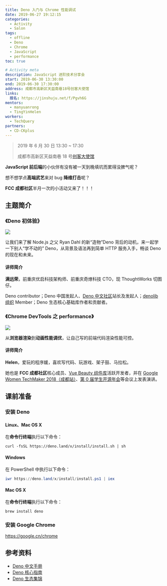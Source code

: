 ```yaml
---
title: Deno 入门与 Chrome 性能调试
date: 2019-06-27 19:12:15
categories:
  - Activity
  - Salon
tags:
  - offline
  - Deno
  - Chrome
  - JavaScript
  - performance
toc: true

# Activity meta
description: JavaScript 进阶技术分享会
start: 2019-06-30 13:30:00
end: 2019-06-30 17:30:00
address: 成都市高新区天益南巷18号创客大使馆
links:
  报名: https://jinshuju.net/f/Pgvh6G
mentors:
  - manyuanrong
  - TingYinHelen
workers:
  - TechQuery
partners:
  - CD-CKplus
---
```


> 2019 年 6 月 30 日 13:30 ~ 17:30
>
> 成都市高新区天益南巷 18 号[创客大使馆](/partner/cd-ckplus/)

**JavaScript 前后端**的小伙伴有没有被一天到晚填坑而累得没脾气呢？

想不想学点**高端武艺**来对 bug **降维打击**呢？

**FCC 成都社区**半月一次的小活动又来了！！！

## 主题简介

### 《Deno 初体验》

![](https://avatars1.githubusercontent.com/u/42048915?s=200&v=4)

让我们来了解 Node.js 之父 Ryan Dahl 的新“造物”Deno 背后的动机，来一起学一下别人“学不动的” Deno，从背景及语法再到简单 HTTP 服务入手，畅谈 Deno 的现在和未来。

#### 讲师简介

**满远荣**，前重庆优启科技架构师、前重庆奇燎科技 CTO，现 ThoughtWorks 切图仔。

Deno contributor；Deno 中国发起人、[Deno 中文社区][1]站长及发起人；[denolib 组织][2] Member；Deno 生态核心基础库作者和贡献者。

### 《Chrome DevTools 之 performance》

![](https://avatars3.githubusercontent.com/u/1778935?s=200&v=4)

从**浏览器渲染**到**动画性能调优**，让自己写的前端代码渲染性能可控。

#### 讲师简介

**Helen**，爱玩的程序媛，喜欢写代码、玩游戏、架子鼓、马拉松。

她也是 **FCC 成都社区**核心成员、[Vue Beauty 组件库][3]活跃开发者，并在 [Google Women TechMaker 2018（成都站）][4]、[第 0 届学生开源年会][5]等会议上发表演讲。

<!-- more -->

## 课前准备

### 安装 Deno

#### Linux、Mac OS X

在**命令行终端**执行以下命令：

```shell
curl -fsSL https://deno.land/x/install/install.sh | sh
```

#### Windows

在 PowerShell 中执行以下命令：

```powershell
iwr https://deno.land/x/install/install.ps1 | iex
```

#### Mac OS X

在**命令行终端**执行以下命令：

```shell
brew install deno
```

### 安装 Google Chrome

https://google.cn/chrome

## 参考资料

- [Deno 中文手册](https://nugine.github.io/deno-manual-cn/)
- [Deno 核心指南](https://github.com/denolib/guide/tree/master/chinese)
- [Deno 生态集锦](https://github.com/denolib/awesome-deno)

[1]: https://denocn.org/
[2]: https://github.com/denolib
[3]: https://fe-driver.github.io/vue-beauty/
[4]: https://www.meetup.com/Chengdu-GDG/events/249594885/
[5]: https://openingsource.org/3447/
